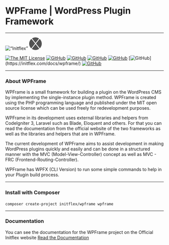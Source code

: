 # WPFrame | WordPress Plugin Framework

---

<img src="https://initflex.com/wp-content/uploads/2022/08/initflex-logo-2-stripped-in-full-text-blue-with-double-circle-blue-v2.png" alt= “Initflex” width="auto" height="40px">  <img src="https://raw.githubusercontent.com/initflex/wpframe/main/public/assets/images/logos/android-icon-144x144.png" alt= “” width="auto" height="40px">

[![The MIT License](https://img.shields.io/badge/license-MIT-orange.svg?style=flat-square)](http://opensource.org/licenses/MIT) [![GitHub](https://img.shields.io/badge/version-2.1.3-lightgrey?style=flat-square)](https://github.com/initflex/wpframe/releases) [![GitHub](https://img.shields.io/badge/wpfx%20version-1.0.2-brightgreen?style=flat-square)](https://github.com/initflex/wpframe/releases) [![GitHub](https://img.shields.io/badge/php%20version-%3E%3D7.4-blue?style=flat-square)](https://php.net/downloads/) [![GitHub](https://img.shields.io/badge/maintained-yes-green?style=flat-square)](https://github.com/initflex/wpframe/) [![GitHub]([https://img.shields.io/badge/docs-3%25-yellow?style=flat-square](https://img.shields.io/badge/Docs-100%25%20%7C%20Bahasa%20Indonesia-gold))](https://initflex.com/docs/wpframe/) [![GitHub](https://img.shields.io/badge/composer-%3E1.6-green?style=flat-square)](https://getcomposer.org/)

---

### About WPFrame

WPFrame is a small framework for building a plugin on the WordPress CMS by implementing the single-instance plugin method. WPFrame is created using the PHP programming language and published under the MIT open source license which can be used freely for redevelopment purposes.

WPFrame in its development uses external libraries and helpers from CodeIgniter 3, Laravel such as Blade, Eloquent and others. For that you can read the documentation from the official website of the two frameworks as well as the libraries and helpers that are in WPFrame.

The current development of WPFrame aims to assist development in making WordPress plugins quickly and easily and can be done in a structured manner with the MVC (Model-View-Controller) concept as well as MVC - FRC (Frontend-Routing-Controller).

WPFrame has WPFX (CLI Version) to run some simple commands to help in your Plugin build process.

---

### Install with Composer

`composer create-project initflex/wpframe wpframe`

---


### Documentation

You can see the documentation for the WPFrame project on the Official Initflex website [Read the Documentation](https://initflex.com/docs/wpframe/)

